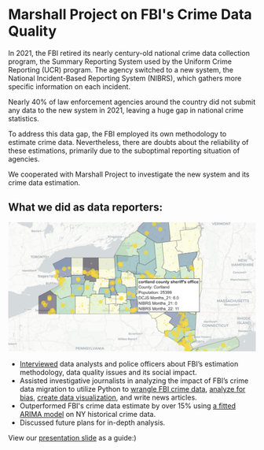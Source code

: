 # Marshall Project on FBI's Crime Data Quality

In 2021, the FBI retired its nearly century-old national crime data collection program, the Summary Reporting System used by the Uniform Crime Reporting (UCR) program. The agency switched to a new system, the National Incident-Based Reporting System (NIBRS), which gathers more specific information on each incident.

Nearly 40% of law enforcement agencies around the country did not submit any data to the new system in 2021, leaving a huge gap in national crime statistics. 

To address this data gap, the FBI employed its own methodology to estimate crime data. Nevertheless, there are doubts about the reliability of these estimations, primarily due to the suboptimal reporting situation of agencies.

We cooperated with Marshall Project to investigate the new system and its crime data estimation. 

## **What we did as data reporters:**

![screenshot](https://github.com/HiddenS1/Marshall-Project-on-FBI-s-Crime-Data-Quality/blob/main/Visualizations/Screenshot%20of%20Interactive%20Map.png)

- [Interviewed](https://github.com/HiddenS1/Marshall-Project-on-FBI-s-Crime-Data-Quality/tree/main/Interviews) data analysts and police officers about FBI’s estimation methodology, data quality issues and its social impact. 
- Assisted investigative journalists in analyzing the impact of FBI’s crime data migration to utilize Python to [wrangle FBI crime data](https://github.com/HiddenS1/Marshall-Project-on-FBI-s-Crime-Data-Quality/tree/main/Notebooks), [analyze for bias](https://github.com/HiddenS1/Marshall-Project-on-FBI-s-Crime-Data-Quality/tree/main/Notebooks), [create data visualization](https://github.com/HiddenS1/Marshall-Project-on-FBI-s-Crime-Data-Quality/tree/main/Visualizations), and write news articles. 
- Outperformed FBI's crime data estimate by over 15% using [a fitted ARIMA model](https://github.com/HiddenS1/Marshall-Project-on-FBI-s-Crime-Data-Quality/tree/main/Independent%20Estimation) on NY historical crime data. 
- Discussed future plans for in-depth analysis.

View our [presentation slide](https://docs.google.com/presentation/d/1MkiH_egABHnbYD0UwM-GCd-gCa32cQLe/edit?usp=sharing&ouid=102320840805451107264&rtpof=true&sd=true) as a guide:)
